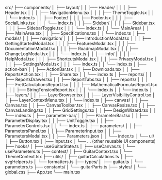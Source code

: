 src/
├── components/
│   ├── layout/
│   │   ├── Header/
│   │   │   ├── Header.tsx
│   │   │   ├── NavigationMenu.tsx
│   │   │   ├── ThemeToggle.tsx
│   │   │   └── index.ts
│   │   ├── Footer/
│   │   │   ├── Footer.tsx
│   │   │   ├── SocialLinks.tsx
│   │   │   └── index.ts
│   │   ├── Sidebar/
│   │   │   ├── Sidebar.tsx
│   │   │   ├── SidebarToggle.tsx
│   │   │   └── index.ts
│   │   └── MainArea/
│   │       ├── MainArea.tsx
│   │       ├── Specifications.tsx
│   │       └── index.ts
│   ├── modals/
│   │   ├── navigation/
│   │   │   ├── IntroductionModal.tsx
│   │   │   ├── GettingStartedModal.tsx
│   │   │   ├── FeaturesModal.tsx
│   │   │   ├── DocumentationModal.tsx
│   │   │   ├── RoadmapModal.tsx
│   │   │   ├── ChangeLogModal.tsx
│   │   │   └── index.ts
│   │   ├── info/
│   │   │   ├── HelpModal.tsx
│   │   │   ├── ShortcutsModal.tsx
│   │   │   ├── PrivacyModal.tsx
│   │   │   ├── SettingsModal.tsx
│   │   │   └── index.ts
│   │   └── index.ts
│   ├── action-bar/
│   │   ├── ActionBar.tsx
│   │   ├── Downloads.tsx
│   │   ├── ReportsAction.tsx
│   │   ├── Share.tsx
│   │   └── index.ts
│   ├── reports/
│   │   ├── ReportsDrawer.tsx
│   │   ├── ReportTabs.tsx
│   │   ├── reports/
│   │   │   ├── FretCalculationsReport.tsx
│   │   │   ├── MathematicalFormulasReport.tsx
│   │   │   ├── StringTensionReport.tsx
│   │   │   └── index.ts
│   │   └── index.ts
│   ├── layers/
│   │   ├── LayerBrowser.tsx
│   │   ├── LayerVisibilityControl.tsx
│   │   ├── LayerContextMenu.tsx
│   │   └── index.ts
│   ├── canvas/
│   │   ├── Canvas.tsx
│   │   ├── CanvasToolbar.tsx
│   │   ├── CanvasResize.tsx
│   │   ├── CanvasLanding.tsx
│   │   ├── GridSettings.tsx
│   │   ├── DesignWizard.tsx
│   │   └── index.ts
│   ├── parameter-bar/
│   │   ├── ParameterBar.tsx
│   │   ├── ParameterDisplay.tsx
│   │   ├── UnitToggle.tsx
│   │   ├── ParameterControls.tsx
│   │   └── index.ts
│   ├── parameters/
│   │   ├── ParametersPanel.tsx
│   │   ├── ParameterInput.tsx
│   │   ├── ParametersModal.tsx
│   │   ├── Parameters.json
│   │   └── index.ts
│   └── ui/
│       ├── Button.tsx
│       ├── Input.tsx
│       └── ... (other reusable UI components)
├── hooks/
│   ├── useGuitarState.ts
│   ├── useCanvas.ts
│   └── useParameters.ts
├── context/
│   ├── GuitarContext.tsx
│   └── ThemeContext.tsx
├── utils/
│   ├── guitarCalculations.ts
│   ├── svgHelpers.ts
│   └── formatters.ts
├── types/
│   ├── guitar.ts
│   └── parameters.ts
├── constants/
│   └── guitarParts.ts
├── styles/
│   └── global.css
├── App.tsx
└── main.tsx